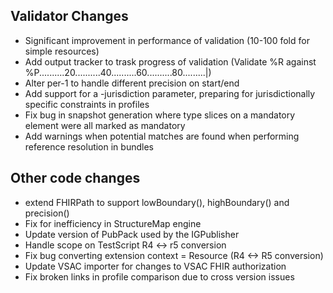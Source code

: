 ## Validator Changes

* Significant improvement in performance of validation (10-100 fold for simple resources)
* Add output tracker to trask progress of validation (Validate %R against %P..........20..........40..........60..........80.........|)
* Alter per-1 to handle different precision on start/end
* Add support for a -jurisdiction parameter, preparing for jurisdictionally specific constraints in profiles
* Fix bug in snapshot generation where type slices on a mandatory element were all marked as mandatory
* Add warnings when potential matches are found when performing reference resolution in bundles

## Other code changes

* extend FHIRPath to support lowBoundary(), highBoundary() and precision()
* Fix for inefficiency in StructureMap engine
* Update version of PubPack used by the IGPublisher
* Handle scope on TestScript R4 <-> r5 conversion
* Fix bug converting extension context = Resource (R4 <-> R5 conversion)
* Update VSAC importer for changes to VSAC FHIR authorization
* Fix broken links in profile comparison due to cross version issues